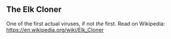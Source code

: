 <h2>The Elk Cloner</h2>

One of the first actual viruses, if not *the* first.
Read on Wikipedia: https://en.wikipedia.org/wiki/Elk_Cloner

